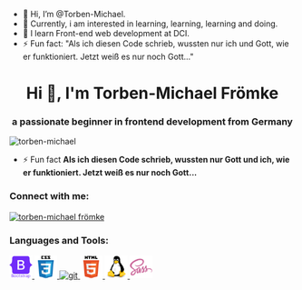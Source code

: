 - 👋 Hi, I’m @Torben-Michael.
- 👀 Currently, i am interested in learning, learning, learning and doing.
- 🌱 I learn Front-end web development at DCI.
- ⚡ Fun fact: "Als ich diesen Code schrieb, wussten nur ich und Gott, wie er funktioniert. Jetzt weiß es nur noch Gott..."

<!---
Torben-Michael/Torben-Michael is a ✨ special ✨ repository because its `README.md` (this file) appears on your GitHub profile.
You can click the Preview link to take a look at your changes.
--->

<h1 align="center">Hi 👋, I'm Torben-Michael Frömke</h1>
<h3 align="center">a passionate beginner in frontend development from Germany</h3>

<p align="left"> <img src="https://komarev.com/ghpvc/?username=torben-michael&label=Profile%20views&color=0e75b6&style=flat" alt="torben-michael" /> </p>

- ⚡ Fun fact **Als ich diesen Code schrieb, wussten nur Gott und ich, wie er funktioniert. Jetzt weiß es nur noch Gott...**

<h3 align="left">Connect with me:</h3>
<p align="left">
<a href="https://codepen.io/torben-michael frömke" target="blank"><img align="center" src="https://raw.githubusercontent.com/rahuldkjain/github-profile-readme-generator/master/src/images/icons/Social/codepen.svg" alt="torben-michael frömke" height="30" width="40" /></a>
</p>

<h3 align="left">Languages and Tools:</h3>
<p align="left"> <a href="https://getbootstrap.com" target="_blank" rel="noreferrer"> <img src="https://raw.githubusercontent.com/devicons/devicon/master/icons/bootstrap/bootstrap-plain-wordmark.svg" alt="bootstrap" width="40" height="40"/> </a> <a href="https://www.w3schools.com/css/" target="_blank" rel="noreferrer"> <img src="https://raw.githubusercontent.com/devicons/devicon/master/icons/css3/css3-original-wordmark.svg" alt="css3" width="40" height="40"/> </a> <a href="https://git-scm.com/" target="_blank" rel="noreferrer"> <img src="https://www.vectorlogo.zone/logos/git-scm/git-scm-icon.svg" alt="git" width="40" height="40"/> </a> <a href="https://www.w3.org/html/" target="_blank" rel="noreferrer"> <img src="https://raw.githubusercontent.com/devicons/devicon/master/icons/html5/html5-original-wordmark.svg" alt="html5" width="40" height="40"/> </a> <a href="https://www.linux.org/" target="_blank" rel="noreferrer"> <img src="https://raw.githubusercontent.com/devicons/devicon/master/icons/linux/linux-original.svg" alt="linux" width="40" height="40"/> </a> <a href="https://sass-lang.com" target="_blank" rel="noreferrer"> <img src="https://raw.githubusercontent.com/devicons/devicon/master/icons/sass/sass-original.svg" alt="sass" width="40" height="40"/> </a> </p>
